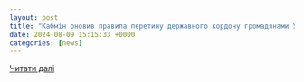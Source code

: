 ```yaml
---
layout: post
title: "Кабмін оновив правила перетину державного кордону громадянами України"
date: 2024-08-09 15:15:33 +0000
categories: [news]
---
```


[Читати далі](https://interfax.com.ua/news/general/1005977.html)

